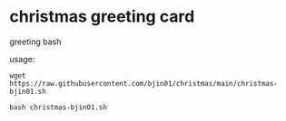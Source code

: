 # christmas greeting card
greeting bash

usage:
```
wget https://raw.githubusercontent.com/bjin01/christmas/main/christmas-bjin01.sh

bash christmas-bjin01.sh
```
